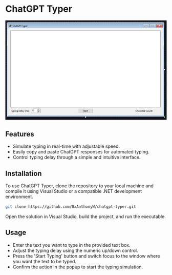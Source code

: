 # ChatGPT Typer

![screenshot](https://github.com/0xAnthonyW/chatgpt-typer/blob/master/img/Chatgpt-typer-img.PNG)

## Features

- Simulate typing in real-time with adjustable speed.
- Easily copy and paste ChatGPT responses for automated typing.
- Control typing delay through a simple and intuitive interface.

## Installation

To use ChatGPT Typer, clone the repository to your local machine and compile it using Visual Studio or a compatible .NET development environment.

```bash
git clone https://github.com/0xAnthonyW/chatgpt-typer.git
```
Open the solution in Visual Studio, build the project, and run the executable.

## Usage

  - Enter the text you want to type in the provided text box.
  -  Adjust the typing delay using the numeric up/down control.
  -  Press the 'Start Typing' button and switch focus to the window where you want the text to be typed.
  -  Confirm the action in the popup to start the typing simulation.
